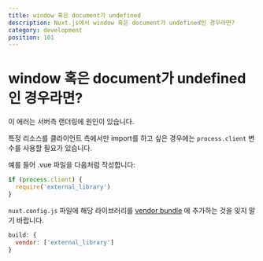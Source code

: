```yaml
---
title: window 혹은 document가 undefined
description: Nuxt.js에서 window 혹은 document가 undefined인 경우라면?
category: development
position: 101
---
```


# window 혹은 document가 undefined인 경우라면?

이 에러는 서버측 랜더링에 원인이 있습니다.

특정 리소스를 클라이언트 측에서만 import를 하고 싶은 경우에는 `process.client` 변수를 사용할 필요가 있습니다.

예를 들어 .vue 파일을 다음처럼 작성합니다:

```js
if (process.client) {
  require('external_library')
}
```

<!-- Don't forget to add your library in the [vendor bundle](/api/configuration-build#build-vendor) in your `nuxt.config.js`: -->

`nuxt.config.js` 파일에 해당 라이브러리를 [vendor bundle](/api/configuration-build#vendor) 에 추가하는 것을 잊지 말기 바랍니다.

```js
build: {
  vendor: ['external_library']
}
```
